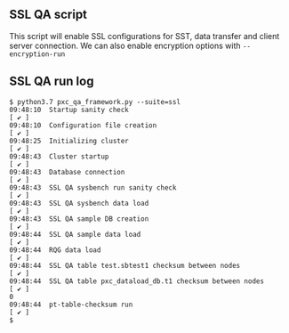 SSL QA script
-------------

This script will enable SSL configurations for SST, data transfer and client server connection. 
We can also enable encryption options with `--encryption-run`

SSL QA run log
--------------
```
$ python3.7 pxc_qa_framework.py --suite=ssl
09:48:10  Startup sanity check                                        [ ✔ ]
09:48:10  Configuration file creation                                 [ ✔ ]
09:48:25  Initializing cluster                                        [ ✔ ]
09:48:43  Cluster startup                                             [ ✔ ]
09:48:43  Database connection                                         [ ✔ ]
09:48:43  SSL QA sysbench run sanity check                            [ ✔ ]
09:48:43  SSL QA sysbench data load                                   [ ✔ ]
09:48:43  SSL QA sample DB creation                                   [ ✔ ]
09:48:44  SSL QA sample data load                                     [ ✔ ]
09:48:44  RQG data load                                               [ ✔ ]
09:48:44  SSL QA table test.sbtest1 checksum between nodes            [ ✔ ]
09:48:44  SSL QA table pxc_dataload_db.t1 checksum between nodes      [ ✔ ]
0
09:48:44  pt-table-checksum run                                       [ ✔ ]
$
```
